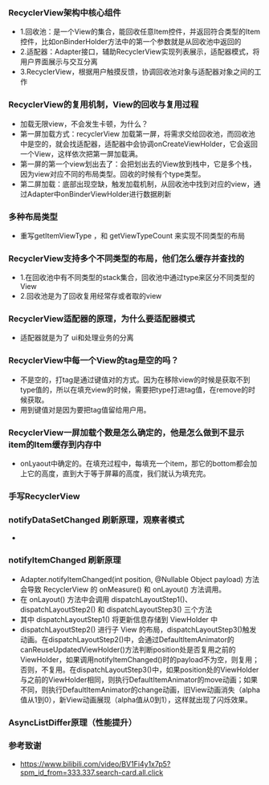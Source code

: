 ### RecyclerView架构中核心组件
- 1.回收池：是一个View的集合，能回收任意Item控件，并返回符合类型的Item控件，比如onBinderHolder方法中的第一个参数就是从回收池中返回的
- 2.适配器：Adapter接口，辅助RecyclerView实现列表展示，适配器模式，将用户界面展示与交互分离
- 3.RecyclerView，根据用户触摸反馈，协调回收池对象与适配器对象之间的工作

### RecyclerView的复用机制，View的回收与复用过程
- 加载无限view，不会发生卡顿，为什么？
- 第一屏加载方式：recyclerView 加载第一屏，将需求交给回收池，而回收池中是空的，就会找适配器，适配器中会协调onCreateViewHolder，它会返回一个View，这样依次把第一屏加载满。
- 第一屏的第一个view划出去了：会把划出去的View放到栈中，它是多个栈，因为view对应不同的布局类型。回收的时候有个type类型。
- 第二屏加载：底部出现空缺，触发加载机制，从回收池中找到对应的view，通过Adapter中onBinderViewHolder进行数据刷新

### 多种布局类型
- 重写getItemViewType ，和 getViewTypeCount 来实现不同类型的布局

### RecyclerView支持多个不同类型的布局，他们怎么缓存并查找的
- 1.在回收池中有不同类型的stack集合，回收池中通过type来区分不同类型的View
- 2.回收池是为了回收复用经常存或者取的view

### RecyclerView适配器的原理，为什么要适配器模式
- 适配器就是为了 ui和处理业务的分离

### RecyclerView中每一个View的tag是空的吗？
- 不是空的，打tag是通过键值对的方式。因为在移除view的时候是获取不到type值的，所以在填充view的时候，需要把type打进tag值，在remove的时候获取。
- 用到键值对是因为要把tag值留给用户用。

### RecyclerView一屏加载个数是怎么确定的，他是怎么做到不显示item的Item缓存到内存中
- onLyaout中确定的。在填充过程中，每填充一个item，那它的bottom都会加上它的高度，直到大于等于屏幕的高度，我们就认为填充完。

### 手写RecyclerView

### notifyDataSetChanged 刷新原理，观察者模式
- 

### notifyItemChanged 刷新原理
- Adapter.notifyItemChanged(int position, @Nullable Object payload) 方法会导致 RecyclerView 的 onMeasure() 和 onLayout() 方法调用。
- 在 onLayout() 方法中会调用 dispatchLayoutStep1()、dispatchLayoutStep2() 和 dispatchLayoutStep3() 三个方法
- 其中 dispatchLayoutStep1() 将更新信息存储到 ViewHolder 中
- dispatchLayoutStep2() 进行子 View 的布局，dispatchLayoutStep3()触发动画。在dispatchLayoutStep2()中，会通过DefaultItemAnimator的canReuseUpdatedViewHolder()方法判断position处是否复用之前的ViewHolder，如果调用notifyItemChanged()时的payload不为空，则复用；否则，不复用。在dispatchLayoutStep3()中，如果position处的ViewHolder与之前的ViewHolder相同，则执行DefaultItemAnimator的move动画；如果不同，则执行DefaultItemAnimator的change动画，旧View动画消失（alpha值从1到0），新View动画展现（alpha值从0到1），这样就出现了闪烁效果。



### AsyncListDiffer原理（性能提升）

### 参考致谢
- https://www.bilibili.com/video/BV1Fi4y1x7p5?spm_id_from=333.337.search-card.all.click